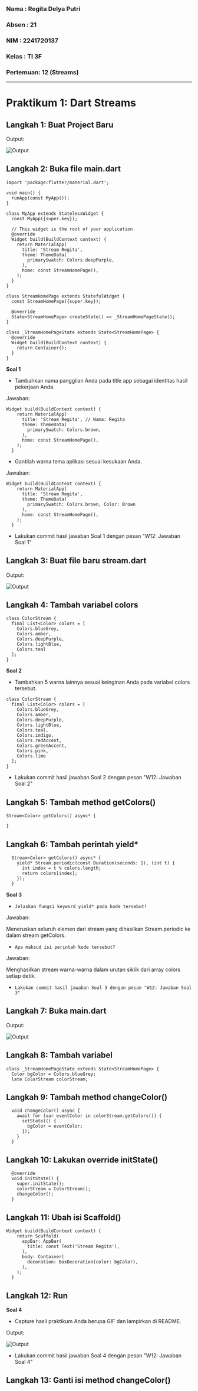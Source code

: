 ### Nama : Regita Delya Putri

### Absen : 21

### NIM : 2241720137

### Kelas : TI 3F

### Pertemuan: 12 (Streams)

---

# Praktikum 1: Dart Streams

## Langkah 1: Buat Project Baru

Output:

![Output](./img/1.1.png)

## Langkah 2: Buka file main.dart

```
import 'package:flutter/material.dart';

void main() {
  runApp(const MyApp());
}

class MyApp extends StatelessWidget {
  const MyApp({super.key});

  // This widget is the root of your application.
  @override
  Widget build(BuildContext context) {
    return MaterialApp(
      title: 'Stream Regita',
      theme: ThemeData(
        primarySwatch: Colors.deepPurple,
      ),
      home: const StreamHomePage(),
    );
  }
}

class StreamHomePage extends StatefulWidget {
  const StreamHomePage({super.key});

  @override
  State<StreamHomePage> createState() => _StreamHomePageState();
}

class _StreamHomePageState extends State<StreamHomePage> {
  @override
  Widget build(BuildContext context) {
    return Container();
  }
}
```

**Soal 1**
- Tambahkan nama panggilan Anda pada title app sebagai identitas hasil pekerjaan Anda.

Jawaban:

```
Widget build(BuildContext context) {
    return MaterialApp(
      title: 'Stream Regita', // Nama: Regita
      theme: ThemeData(
        primarySwatch: Colors.brown,
      ),
      home: const StreamHomePage(),
    );
  }
```

- Gantilah warna tema aplikasi sesuai kesukaan Anda.

Jawaban:

```
Widget build(BuildContext context) {
    return MaterialApp(
      title: 'Stream Regita',
      theme: ThemeData(
        primarySwatch: Colors.brown, Color: Brown
      ),
      home: const StreamHomePage(),
    );
  }
```

- Lakukan commit hasil jawaban Soal 1 dengan pesan "W12: Jawaban Soal 1"

## Langkah 3: Buat file baru stream.dart

Output:

![Output](./img/1.3.png)

## Langkah 4: Tambah variabel colors

```
class ColorStream {
  final List<Color> colors = [
    Colors.blueGrey,
    Colors.amber,
    Colors.deepPurple,
    Colors.lightBlue,
    Colors.teal
  ];
}
```

**Soal 2**
- Tambahkan 5 warna lainnya sesuai keinginan Anda pada variabel colors tersebut.

```
class ColorStream {
  final List<Color> colors = [
    Colors.blueGrey,
    Colors.amber,
    Colors.deepPurple,
    Colors.lightBlue,
    Colors.teal,
    Colors.indigo,
    Colors.redAccent,
    Colors.greenAccent,
    Colors.pink,
    Colors.lime
  ];
}
```

- Lakukan commit hasil jawaban Soal 2 dengan pesan "W12: Jawaban Soal 2"

## Langkah 5: Tambah method getColors()

```
Stream<Color> getColors() async* {
    
}
```

## Langkah 6: Tambah perintah yield*

```
  Stream<Color> getColors() async* {
    yield* Stream.periodic(const Duration(seconds: 1), (int t) {
      int index = t % colors.length;
      return colors[index];
    });
  }
```

**Soal 3**
- `Jelaskan fungsi keyword yield* pada kode tersebut!`

Jawaban:

Meneruskan seluruh elemen dari stream yang dihasilkan Stream.periodic ke dalam stream getColors.

- `Apa maksud isi perintah kode tersebut?`

Jawaban: 

Menghasilkan stream warna-warna dalam urutan siklik dari array colors setiap detik.

- `Lakukan commit hasil jawaban Soal 3 dengan pesan "W12: Jawaban Soal 3"`

## Langkah 7: Buka main.dart

Output:

![Output](./img/1.4.png)

## Langkah 8: Tambah variabel

```
class _StreamHomePageState extends State<StreamHomePage> {
  Color bgColor = Colors.blueGrey;
  late ColorStream colorStream;
```

## Langkah 9: Tambah method changeColor()

```
  void changeColor() async {
    await for (var eventColor in colorStream.getColors()) {
      setState(() {
        bgColor = eventColor;
      });
    }
  }
```

## Langkah 10: Lakukan override initState()

```
  @override
  void initState() {
    super.initState();
    colorStream = ColorStream();
    changeColor();
  }
```

## Langkah 11: Ubah isi Scaffold()

```
Widget build(BuildContext context) {
    return Scaffold(
      appBar: AppBar(
        title: const Text('Stream Regita'),
      ),
      body: Container(
        decoration: BoxDecoration(color: bgColor),
      ),
    );
  }
```

## Langkah 12: Run

**Soal 4**
- Capture hasil praktikum Anda berupa GIF dan lampirkan di README.

Output:

![Output](./img/1v.gif)

- Lakukan commit hasil jawaban Soal 4 dengan pesan "W12: Jawaban Soal 4"

## Langkah 13: Ganti isi method changeColor()

